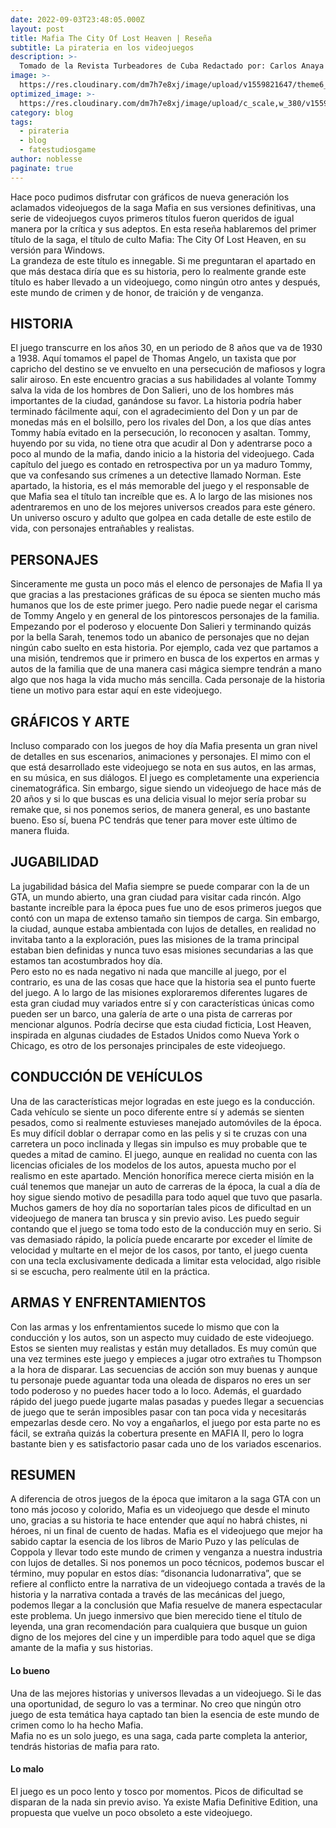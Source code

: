 ```yaml
---
date: 2022-09-03T23:48:05.000Z
layout: post
title: Mafia The City Of Lost Heaven | Reseña
subtitle: La pirateria en los videojuegos
description: >-
  Tomado de la Revista Turbeadores de Cuba Redactado por: Carlos Anaya (noblesse)
image: >-
  https://res.cloudinary.com/dm7h7e8xj/image/upload/v1559821647/theme6_qeeojf.jpg
optimized_image: >-
  https://res.cloudinary.com/dm7h7e8xj/image/upload/c_scale,w_380/v1559821647/theme6_qeeojf.jpg
category: blog
tags:
  - pirateria
  - blog
  - fatestudiosgame
author: noblesse
paginate: true
---
```

Hace poco pudimos disfrutar con gráficos de nueva generación los aclamados videojuegos de la saga Mafia en sus versiones definitivas, una serie de videojuegos cuyos primeros títulos fueron queridos de igual manera por la crítica y sus adeptos. 
En esta reseña hablaremos del primer título de la saga, el título de culto Mafia: The City Of Lost Heaven, en su versión para Windows.  
La grandeza de este título es innegable. Si me preguntaran el apartado en que más destaca diría que es su historia, pero lo realmente grande este título es haber llevado a un videojuego, como ningún otro antes y después, este mundo de crimen y de honor, de traición y de venganza.
## HISTORIA
El juego transcurre en los años 30, en un periodo de 8 años que va de 1930 a 1938.
Aquí tomamos el papel de Thomas Angelo, un taxista que por capricho del destino se ve envuelto en una persecución de mafiosos y logra salir airoso.
En este encuentro gracias a sus habilidades al volante Tommy salva la vida de los hombres de Don Salieri, uno de los hombres más importantes de la ciudad, ganándose su favor.
La historia podría haber terminado fácilmente aquí, con el agradecimiento del Don y un par de monedas más en el bolsillo, pero los rivales del Don, a los que días antes Tommy había evitado en la persecución, lo reconocen y asaltan.
Tommy, huyendo por su vida, no tiene otra que acudir al Don y adentrarse poco a poco al mundo de la mafia, dando inicio a la historia del videojuego.
Cada capítulo del juego es contado en retrospectiva por un ya maduro Tommy, que va confesando sus crímenes a un detective llamado Norman. 
Este apartado, la historia, es el más memorable del juego y el responsable de que Mafia sea el título tan increíble que es. A lo largo de las misiones nos adentraremos en uno de los mejores universos creados para este género. 
Un universo oscuro y adulto que golpea en cada detalle de este estilo de vida, con personajes entrañables y realistas. 
## PERSONAJES
Sinceramente me gusta un poco más el elenco de personajes de Mafia II ya que gracias a las prestaciones gráficas de su época se sienten mucho más humanos que los de este primer juego. Pero nadie puede negar el carisma de Tommy Angelo y en general de los pintorescos personajes de la familia.
Empezando por el poderoso y elocuente Don Salieri y terminando quizás por la bella Sarah, tenemos todo un abanico de personajes que no dejan ningún cabo suelto en esta historia.
Por ejemplo, cada vez que partamos a una misión, tendremos que ir primero en busca de los expertos en armas y autos de la familia que de una manera casi mágica siempre tendrán a mano algo que nos haga la vida mucho más sencilla. Cada personaje de la historia tiene un motivo para estar aquí en este videojuego. 
## GRÁFICOS Y ARTE
Incluso comparado con los juegos de hoy día Mafia presenta un gran nivel de detalles en sus escenarios, animaciones y personajes. El mimo con el que está desarrollado este videojuego se nota en sus autos, en las armas, en su música, en sus diálogos. El juego es completamente una experiencia cinematográfica. 
Sin embargo, sigue siendo un videojuego de hace más de 20 años y si lo que buscas es una delicia visual lo mejor sería probar su remake que, si nos ponemos serios, de manera general, es uno bastante bueno. Eso sí, buena PC tendrás que tener para mover este último de manera fluida.
 
## JUGABILIDAD
La jugabilidad básica del Mafia siempre se puede comparar con la de un GTA, un mundo abierto, una gran ciudad para visitar cada rincón. Algo bastante increíble para la época pues fue uno de esos primeros juegos que contó con un mapa de extenso tamaño sin tiempos de carga.
Sin embargo, la ciudad, aunque estaba ambientada con lujos de detalles, en realidad no invitaba tanto a la exploración, pues las misiones de la trama principal estaban bien definidas y nunca tuvo esas misiones secundarias a las que estamos tan acostumbrados hoy día.  
Pero esto no es nada negativo ni nada que mancille al juego, por el contrario, es una de las cosas que hace que la historia sea el punto fuerte del juego.
A lo largo de las misiones exploraremos diferentes lugares de esta gran ciudad muy variados entre sí y con características únicas como pueden ser un barco, una galería de arte o una pista de carreras por mencionar algunos.
Podría decirse que esta ciudad ficticia, Lost Heaven, inspirada en algunas ciudades de Estados Unidos como Nueva York o Chicago, es otro de los personajes principales de este videojuego. 
## CONDUCCIÓN DE VEHÍCULOS
Una de las características mejor logradas en este juego es la conducción. Cada vehículo se siente un poco diferente entre sí y además se sienten pesados, como si realmente estuvieses manejado automóviles de la época. Es muy difícil doblar o derrapar como en las pelis y si te cruzas con una carretera un poco inclinada y llegas sin impulso es muy probable que te quedes a mitad de camino. 
El juego, aunque en realidad no cuenta con las licencias oficiales de los modelos de los autos, apuesta mucho por el realismo en este apartado.
Mención honorífica merece cierta misión en la cuál tenemos que manejar un auto de carreras de la época, la cual a día de hoy sigue siendo motivo de pesadilla para todo aquel que tuvo que pasarla. Muchos gamers de hoy día no soportarían tales picos de dificultad en un videojuego de manera tan brusca y sin previo aviso.
Les puedo seguir contando que el juego se toma todo esto de la conducción muy en serio. Si vas demasiado rápido, la policía puede encararte por exceder el límite de velocidad y multarte en el mejor de los casos, por tanto, el juego cuenta con una tecla exclusivamente dedicada a limitar esta velocidad, algo risible si se escucha, pero realmente útil en la práctica.
## ARMAS Y ENFRENTAMIENTOS
Con las armas y los enfrentamientos sucede lo mismo que con la conducción y los autos, son un aspecto muy cuidado de este videojuego. Estos se sienten muy realistas y están muy detallados. Es muy común que una vez termines este juego y empieces a jugar otro extrañes tu Thompson a la hora de disparar.
Las secuencias de acción son muy buenas y aunque tu personaje puede aguantar toda una oleada de disparos no eres un ser todo poderoso y no puedes hacer todo a lo loco.
Además, el guardado rápido del juego puede jugarte malas pasadas y puedes llegar a secuencias de juego que te serán imposibles pasar con tan poca vida y necesitarás empezarlas desde cero. 
No voy a engañarlos, el juego por esta parte no es fácil, se extraña quizás la cobertura presente en MAFIA II, pero lo logra bastante bien y es satisfactorio pasar cada uno de los variados escenarios.

## RESUMEN
A diferencia de otros juegos de la época que imitaron a la saga GTA con un tono más jocoso y colorido, Mafia es un videojuego que desde el minuto uno, gracias a su historia te hace entender que aquí no habrá chistes, ni héroes, ni un final de cuento de hadas.  Mafia es el videojuego que mejor ha sabido captar la esencia de los libros de Mario Puzo y las películas de Coppola y llevar todo este mundo de crimen y venganza a nuestra industria con lujos de detalles.
Si nos ponemos un poco técnicos, podemos buscar el término, muy popular en estos días: “disonancia ludonarrativa”, que se refiere al conflicto entre la narrativa de un videojuego contada a través de la historia y la narrativa contada a través de las mecánicas del juego, podemos llegar a la conclusión que Mafia resuelve de manera espectacular este problema.
Un juego inmersivo que bien merecido tiene el título de leyenda, una gran recomendación para cualquiera que busque un guion digno de los mejores del cine y un imperdible para todo aquel que se diga amante de la mafia y sus historias.

#### Lo bueno 
Una de las mejores historias y universos llevadas a un videojuego. Si le das una oportunidad, de seguro lo vas a terminar.
No creo que ningún otro juego de esta temática haya captado tan bien la esencia de este mundo de crimen como lo ha hecho Mafia.  
Mafia no es un solo juego, es una saga, cada parte completa la anterior, tendrás historias de mafia para rato.
#### Lo malo 
El juego es un poco lento y tosco por momentos. Picos de dificultad se disparan de la nada sin previo aviso.
Ya existe Mafia Definitive Edition, una propuesta que vuelve un poco obsoleto a este videojuego.

